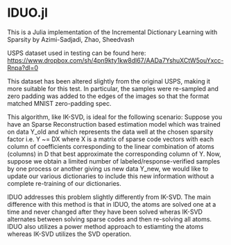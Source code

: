 # IDUO.jl
This is a Julia implementation of the Incremental Dictionary Learning with Sparsity by Azimi-Sadjadi, Zhao, Sheedvash

USPS dataset used in testing can be found here: https://www.dropbox.com/sh/4pn9kty1kw8dl67/AADa7YshuXCtW5ouYxcc-Rnpa?dl=0

This dataset has been altered slightly from the original USPS, making it more suitable for this test. In particular, the samples were re-sampled and zero padding was added to the edges of the images so that the format matched MNIST zero-padding spec.

This algorithm, like IK-SVD, is ideal for the following scenario: Suppose you have an Sparse Reconstruction based estimation model which was trained on data Y_old and which represents the data well at the chosen sparsity factor i.e. Y ~= DX where X is a matrix of sparse code vectors with each column of coefficients corresponding to the linear combination of atoms (columns) in D that best approximate the corresponding column of Y. Now, suppose we obtain a limited number of labeled/response-verified samples by one process or another giving us new data Y_new, we would like to update our various dictionaries to include this new information without a complete re-training of our dictionaries.

IDUO addresses this problem slightly differently from IK-SVD. The main difference with this method is that in IDUO, the atoms are solved one at a time and never changed after they have been solved wheras IK-SVD alternates between solving sparse codes and then re-solving all atoms. IDUO also utilizes a power method approach to estiamting the atoms whereas IK-SVD utilizes the SVD operation. 
